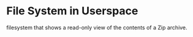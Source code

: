 # File System in Userspace

filesystem that shows a read-only view of the contents of a Zip archive.
